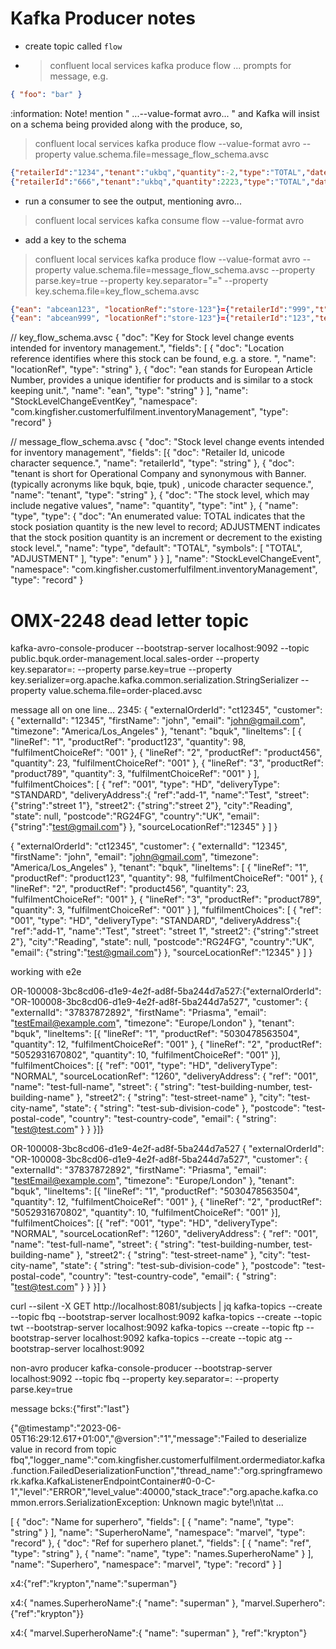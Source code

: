 # Kafka Producer notes
* create topic called `flow`
* > confluent local services kafka produce flow
... prompts for message, e.g.
```JSON
{ "foo": "bar" }
```
:information: Note! mention " ...--value-format avro... " and Kafka will insist on a schema being provided along with the produce, so,
> confluent local services kafka produce flow --value-format avro --property value.schema.file=message_flow_schema.avsc
```JSON
{"retailerId":"1234","tenant":"ukbq","quantity":-2,"type":"TOTAL","date":1676995022829}
{"retailerId":"666","tenant":"ukbq","quantity":2223,"type":"TOTAL","date":1676995022829}
```
* run a consumer to see the output, mentioning avro...
> confluent local services kafka consume flow --value-format avro

* add a key to the schema
> confluent local services kafka produce flow --value-format avro --property value.schema.file=message_flow_schema.avsc --property parse.key=true --property key.separator="=" --property key.schema.file=key_flow_schema.avsc
```JSON
{"ean": "abcean123", "locationRef":"store-123"}={"retailerId":"999","t":"joeco","quantity":111,"type":"TOTAL","date":1676995022829}
{"ean": "abcean999", "locationRef":"store-123"}={"retailerId":"123","tenant":"tpfr","quantity":111,"type":"TOTAL","date":1676995022829}
```

// key_flow_schema.avsc
{
  "doc": "Key for Stock level change events intended for inventory management.",
  "fields": [
    {
      "doc": "Location reference identifies where this stock can be found, e.g. a store. ",
      "name": "locationRef",
      "type": "string"
    },
    {
      "doc": "ean stands for European Article Number, provides a unique identifier for products and is similar to a stock keeping unit.",
      "name": "ean",
      "type": "string"
    }
  ],
  "name": "StockLevelChangeEventKey",
  "namespace": "com.kingfisher.customerfulfilment.inventoryManagement",
  "type": "record"
}

// message_flow_schema.avsc
{
    "doc": "Stock level change events intended for inventory management",
    "fields": [{
            "doc": "Retailer Id, unicode character sequence.",
            "name": "retailerId",
            "type": "string"
        },
        {
            "doc": "tenant is short for Operational Company and synonymous with Banner. (typically acronyms like bquk, bqie, tpuk) , unicode character sequence.",
            "name": "tenant",
            "type": "string"
        },
        {
            "doc": "The stock level, which may include negative values",
            "name": "quantity",
            "type": "int"
        },
        {
          "name": "type",
          "type": {
            "doc": "An enumerated value: TOTAL indicates that the stock posiation quantity is the new level to record; ADJUSTMENT indicates that the stock position quantity is an increment or decrement to the existing stock level.",
            "name": "type",
            "default": "TOTAL",
            "symbols": [
              "TOTAL",
              "ADJUSTMENT"
            ],
            "type": "enum"
          }
        }
    ],
    "name": "StockLevelChangeEvent",
    "namespace": "com.kingfisher.customerfulfilment.inventoryManagement",
    "type": "record"
}

OMX-2248 dead letter topic
==========================
kafka-avro-console-producer --bootstrap-server localhost:9092 --topic public.bquk.order-management.local.sales-order --property key.separator=:  --property parse.key=true --property key.serializer=org.apache.kafka.common.serialization.StringSerializer --property value.schema.file=order-placed.avsc

message all on one line...
2345:
{ "externalOrderId": "ct12345", "customer": { "externalId": "12345", "firstName": "john", "email": "john@gmail.com", "timezone": "America/Los_Angeles" }, "tenant": "bquk", "lineItems": [ { "lineRef": "1", "productRef": "product123", "quantity": 98, "fulfilmentChoiceRef": "001" }, { "lineRef": "2", "productRef": "product456", "quantity": 23, "fulfilmentChoiceRef": "001" }, { "lineRef": "3", "productRef": "product789", "quantity": 3, "fulfilmentChoiceRef": "001" } ], "fulfilmentChoices": [ { "ref": "001", "type": "HD", "deliveryType": "STANDARD", "deliveryAddress":{ "ref":"add-1", "name":"Test", "street": {"string":"street 1"}, "street2": {"string":"street 2"}, "city":"Reading", "state": null, "postcode":"RG24FG", "country":"UK", "email": {"string":"test@gmail.com"} }, "sourceLocationRef":"12345" } ] }

{
  "externalOrderId": "ct12345",
  "customer": {
    "externalId": "12345",
    "firstName": "john",
    "email": "john@gmail.com",
    "timezone": "America/Los_Angeles"
  },
  "tenant": "bquk",
  "lineItems": [
    {
      "lineRef": "1",
      "productRef": "product123",
      "quantity": 98,
      "fulfilmentChoiceRef": "001"
    },
    {
      "lineRef": "2",
      "productRef": "product456",
      "quantity": 23,
      "fulfilmentChoiceRef": "001"
    },
    {
      "lineRef": "3",
      "productRef": "product789",
      "quantity": 3,
      "fulfilmentChoiceRef": "001"
    }
  ],
  "fulfilmentChoices": [
    {
      "ref": "001",
      "type": "HD",
      "deliveryType": "STANDARD",
      "deliveryAddress":{
          "ref":"add-1",
          "name":"Test",
          "street": "street 1",
          "street2": {"string":"street 2"},
          "city":"Reading",
          "state": null,
          "postcode":"RG24FG",
          "country":"UK",
          "email": {"string":"test@gmail.com"}
      },
      "sourceLocationRef":"12345"
    }
  ]
}

working with e2e


OR-100008-3bc8cd06-d1e9-4e2f-ad8f-5ba244d7a527:{"externalOrderId": "OR-100008-3bc8cd06-d1e9-4e2f-ad8f-5ba244d7a527", "customer": { "externalId": "37837872892", "firstName": "Priasma", "email": "testEmail@example.com", "timezone": "Europe/London" }, "tenant": "bquk", "lineItems": [{ "lineRef": "1", "productRef": "5030478563504", "quantity": 12, "fulfilmentChoiceRef": "001" }, { "lineRef": "2", "productRef": "5052931670802", "quantity": 10, "fulfilmentChoiceRef": "001" }], "fulfilmentChoices": [{ "ref": "001", "type": "HD", "deliveryType": "NORMAL", "sourceLocationRef": "1260", "deliveryAddress": { "ref": "001", "name": "test-full-name", "street": { "string": "test-building-number, test-building-name" }, "street2": { "string": "test-street-name" }, "city": "test-city-name", "state": { "string": "test-sub-division-code" }, "postcode": "test-postal-code", "country": "test-country-code", "email": { "string": "test@test.com" } } }]}


OR-100008-3bc8cd06-d1e9-4e2f-ad8f-5ba244d7a527
{
	"externalOrderId": "OR-100008-3bc8cd06-d1e9-4e2f-ad8f-5ba244d7a527",
	"customer": {
		"externalId": "37837872892",
		"firstName": "Priasma",
		"email": "testEmail@example.com",
		"timezone": "Europe/London"
	},
	"tenant": "bquk",
	"lineItems": [{
		"lineRef": "1",
		"productRef": "5030478563504",
		"quantity": 12,
		"fulfilmentChoiceRef": "001"
	}, {
		"lineRef": "2",
		"productRef": "5052931670802",
		"quantity": 10,
		"fulfilmentChoiceRef": "001"
	}],
	"fulfilmentChoices": [{
		"ref": "001",
		"type": "HD",
		"deliveryType": "NORMAL",
		"sourceLocationRef": "1260",
		"deliveryAddress": {
			"ref": "001",
			"name": "test-full-name",
			"street": {
				"string": "test-building-number, test-building-name"
			},
			"street2": {
				"string": "test-street-name"
			},
			"city": "test-city-name",
			"state": {
				"string": "test-sub-division-code"
			},
			"postcode": "test-postal-code",
			"country": "test-country-code",
			"email": {
				"string": "test@test.com"
			}
		}
	}]
}


   curl --silent -X GET http://localhost:8081/subjects | jq
   kafka-topics --create --topic fbq --bootstrap-server localhost:9092
   kafka-topics --create --topic twt --bootstrap-server localhost:9092
   kafka-topics --create --topic ftp --bootstrap-server localhost:9092
   kafka-topics --create --topic atg --bootstrap-server localhost:9092


non-avro producer
 kafka-console-producer --bootstrap-server localhost:9092 --topic fbq --property key.separator=:  --property parse.key=true

message
bcks:{"first":"last"}

{"@timestamp":"2023-06-05T16:29:12.617+01:00","@version":"1","message":"Failed to deserialize value in record from topic fbq","logger_name":"com.kingfisher.customerfulfilment.ordermediator.kafka.function.FailedDeserializationFunction","thread_name":"org.springframework.kafka.KafkaListenerEndpointContainer#0-0-C-1","level":"ERROR","level_value":40000,"stack_trace":"org.apache.kafka.common.errors.SerializationException: Unknown magic byte!\n\tat ...




[
  {
    "doc": "Name for superhero",
    "fields": [
      {
        "name": "name",
        "type": "string"
      }
    ],
    "name": "SuperheroName",
    "namespace": "marvel",
    "type": "record"
  },
  {
    "doc": "Ref for superhero planet.",
    "fields": [
      {
        "name": "ref",
        "type": "string"
      },
      {
        "name": "name",
        "type": "names.SuperheroName"
      }
    ],
    "name": "Superhero",
    "namespace": "marvel",
    "type": "record"
  }
]

x4:{"ref":"krypton","name":"superman"}

x4:{ "names.SuperheroName":{ "name": "superman" }, "marvel.Superhero":{"ref":"krypton"}}

x4:{ "marvel.SuperheroName":{ "name": "superman" }, "ref":"krypton"}



